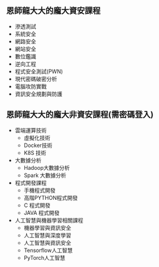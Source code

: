 ## 恩師龍大大的龐大資安課程
- 滲透測試
- 系統安全
- 網路安全
- 網站安全
- 數位鑑識
- 逆向工程
- 程式安全測試(PWN)
- 現代密碼破密分析
- 電腦攻防實戰
- 資訊安全規劃與防護

## 恩師龍大大的龐大非資安課程(需密碼登入)
- 雲端運算技術
  - 虛擬化技術
  - Docker技術
  - K8S 技術
- 大數據分析
  - Hadoop大數據分析
  - Spark 大數據分析
- 程式開發課程
  - 手機程式開發
  - 高階PYTHON程式開發
  - C 程式開發
  - JAVA 程式開發
- 人工智慧與機器學習相關課程
  - 機器學習與資訊安全
  - 人工智慧與深度學習
  - 人工智慧與資訊安全
  - Tensorflow人工智慧
  - PyTorch人工智慧
